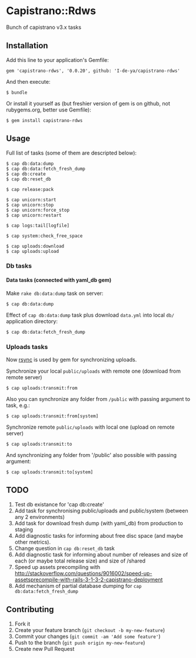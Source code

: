 # Capistrano::Rdws

Bunch of capistrano v3.x tasks

## Installation

Add this line to your application's Gemfile:

    gem 'capistrano-rdws', '0.0.20', github: 'I-de-ya/capistrano-rdws'

And then execute:

    $ bundle

Or install it yourself as (but freshier version of gem is on github, not rubygems.org, better use Gemfile):

    $ gem install capistrano-rdws

## Usage

Full list of tasks (some of them are descripted below):

    $ cap db:data:dump
    $ cap db:data:fetch_fresh_dump
    $ cap db:create
    $ cap db:reset_db

    $ cap release:pack

    $ cap unicorn:start
    $ cap unicorn:stop
    $ cap unicorn:force_stop
    $ cap unicorn:restart

    $ cap logs:tail[logfile]

    $ cap system:check_free_space

    $ cap uploads:download
    $ cap uploads:upload

### Db tasks

#### Data tasks (connected with yaml_db gem)
Make `rake db:data:dump` task on server:

    $ cap db:data:dump

Effect of `cap db:data:dump` task plus download `data.yml` into local `db/` application directory:

    $ cap db:data:fetch_fresh_dump

### Uploads tasks

Now [rsync](http://en.wikipedia.org/wiki/Rsync) is used by gem for synchronizing uploads.

Synchronize your local `public/uploads` with remote one (download from remote server)

    $ cap uploads:transmit:from

Also you can synchronize any folder from `/public` with passing argument to task, e.g.:

    $ cap uploads:transmit:from[system]

Synchronize remote `public/uploads` with local one (upload on remote server)

    $ cap uploads:transmit:to

And synchronizing any folder from '/public' also possible with passing argument:

    $ cap uploads:transmit:to[system]

## TODO

1. Test db existance for 'cap db:create'
2. Add task for synchronising public/uploads and public/system (between any 2 environments)
3. Add task for download fresh dump (with yaml_db) from production to staging
4. Add diagnostic tasks for informing about free disc space (and maybe other metrics).
5. Change question in `cap db:reset_db` task
6. Add diagnostic task for informing about number of releases and size of each (or maybe total release size) and size of /shared
7. Speed up assets precompiling with http://stackoverflow.com/questions/9016002/speed-up-assetsprecompile-with-rails-3-1-3-2-capistrano-deployment
8. Add mechanism of partial database dumping for `cap db:data:fetch_fresh_dump`

## Contributing

1. Fork it
2. Create your feature branch (`git checkout -b my-new-feature`)
3. Commit your changes (`git commit -am 'Add some feature'`)
4. Push to the branch (`git push origin my-new-feature`)
5. Create new Pull Request
